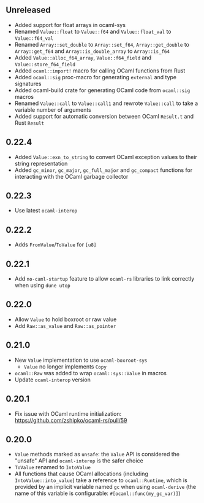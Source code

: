 ## Unreleased

- Added support for float arrays in ocaml-sys
- Renamed `Value::float` to `Value::f64` and `Value::float_val` to `Value::f64_val`
- Renamed `Array::set_double` to `Array::set_f64`, `Array::get_double` to `Array::get_f64`
  and `Array::is_double_array` to `Array::is_f64`
- Added `Value::alloc_f64_array`, `Value::f64_field` and `Value::store_f64_field`
- Added `ocaml::import!` macro for calling OCaml functions from Rust
- Added `ocaml::sig` proc-macro for generating `external` and type signatures
- Added ocaml-build crate for generating OCaml code from `ocaml::sig` macros
- Renamed `Value::call` to `Value::call1` and rewrote `Value::call` to take a variable number of
  arguments
- Added support for automatic conversion between OCaml `Result.t` and Rust `Result`

## 0.22.4

- Added `Value::exn_to_string` to convert OCaml exception values to their string representation
- Added `gc_minor`, `gc_major`, `gc_full_major` and `gc_compact` functions for interacting with
  the OCaml garbage collector

## 0.22.3

- Use latest `ocaml-interop`

## 0.22.2

- Adds `FromValue`/`ToValue` for `[u8]`

## 0.22.1

- Add `no-caml-startup` feature to allow `ocaml-rs` libraries to link
  correctly when using `dune utop`

## 0.22.0

- Allow `Value` to hold boxroot or raw value
- Add `Raw::as_value` and `Raw::as_pointer`

## 0.21.0

- New `Value` implementation to use `ocaml-boxroot-sys`
  * `Value` no longer implements `Copy`
- `ocaml::Raw` was added to wrap `ocaml::sys::Value` in macros
- Update `ocaml-interop` version

## 0.20.1

- Fix issue with OCaml runtime initialization: https://github.com/zshipko/ocaml-rs/pull/59

## 0.20.0

- `Value` methods marked as `unsafe`: the `Value` API is considered the "unsafe" API and `ocaml-interop` is the safer choice
- `ToValue` renamed to `IntoValue`
- All functions that cause OCaml allocations (including `IntoValue::into_value`) take a reference to `ocaml::Runtime`, which is provided by
  an implicit variable named `gc` when using `ocaml-derive` (the name of this variable is configurable: `#[ocaml::func(my_gc_var)]`)
